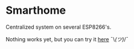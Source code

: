 # Smarthome

Centralized system on several ESP8266's.

Nothing works yet, but you can try it [here](https://goo.gl/fBjsck) ¯\\_(ツ)_/¯
